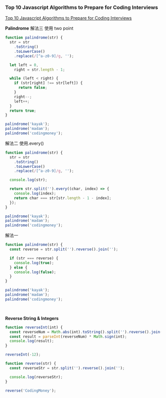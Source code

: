 ### Top 10 Javascript Algorithms to Prepare for Coding Interviews

[Top 10 Javascript Algorithms to Prepare for Coding Interviews](https://youtu.be/ufBbWIyKY2E?si=j0MnKvGNrHdJYiQ8)

**Palindrome**
解法三 使用 two point

```js
function palindrome(str) {
  str = str
    .toString()
    .toLowerCase()
    .replace(/[^a-z0-9]/g, '');

  let left = 0,
    right = str.length - 1;

  while (left < right) {
    if (str[right] !== str[left]) {
      return false;
    }
    right--;
    left++;
  }
  return true;
}

palindrome('kayak');
palindrome('madam');
palindrome('codingmoney');
```

解法二 使用.every()

```js
function palindrome(str) {
  str = str
    .toString()
    .toLowerCase()
    .replace(/[^a-z0-9]/g, '');

  console.log(str);

  return str.split('').every((char, index) => {
    console.log(index);
    return char === str[str.length - 1 - index];
  });
}

palindrome('kayak');
palindrome('madam');
palindrome('codingmoney');
```

解法一

```js
function palindrome(str) {
  const reverse = str.split('').reverse().join('');

  if (str === reverse) {
    console.log(true);
  } else {
    console.log(false);
  }
}

palindrome('kayak');
palindrome('madam');
palindrome('codingmoney');
```

<br/>

**Reverse String & Integers**

```js
function reverseInt(int) {
  const reverseNum = Math.abs(int).toString().split('').reverse().join('');
  const result = parseInt(reverseNum) * Math.sign(int);
  console.log(result);
}

reverseInt(-12);
```

```js
function reverse(str) {
  const reverseStr = str.split('').reverse().join('');

  console.log(reverseStr);
}

reverse('CodingMoney');
```
